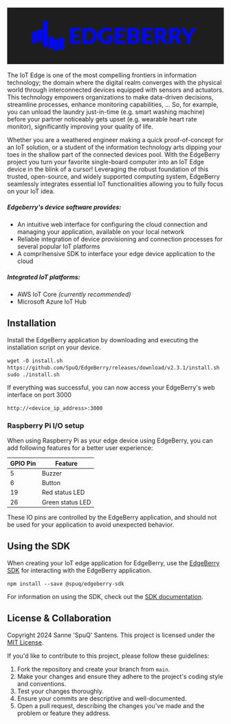![EdgeBerry](assets/EdgeBerry_banner.png)


The IoT Edge is one of the most compelling frontiers in information technology; the domain where the digital realm converges with the physical world through interconnected devices equipped with sensors and actuators. This technology empowers organizations to make data-driven decisions, streamline processes, enhance monitoring capabilities, ... So, for example, you can unload the laundry just-in-time (e.g. smart washing machine) before your partner noticeably gets upset (e.g. wearable heart rate monitor), significantly improving your quality of life.


Whether you are a weathered engineer making a quick proof-of-concept for an IoT solution, or a student of the information technology arts dipping your toes in the shallow part of the connected devices pool. With the EdgeBerry project you turn your favorite single-board computer into an IoT Edge device in the blink of a cursor! Leveraging the robust foundation of this trusted, open-source, and widely supported computing system, EdgeBerry seamlessly integrates essential IoT functionalities allowing you to fully focus on your IoT idea.

##### Edgeberry's device software provides:
- An intuitive web interface for configuring the cloud connection and managing your application, available on your local network
- Reliable integration of device provisioning and connection processes for several popular IoT platforms
- A comprihensive SDK to interface your edge device application to the cloud

##### Integrated IoT platforms:
- AWS IoT Core _(currently recommended)_
- Microsoft Azure IoT Hub

## Installation
Install the EdgeBerry application by downloading and executing the installation script on your device.
```
wget -O install.sh https://github.com/SpuQ/EdgeBerry/releases/download/v2.3.1/install.sh
sudo ./install.sh
```
If everything was successful, you can now access your EdgeBerry's web interface on port 3000
```
http://<device_ip_address>:3000
```

### Raspberry Pi I/O setup
When using Raspberry Pi as your edge device using EdgeBerry, you can add following features for a better user experience:

| GPIO Pin | Feature          |
|----------|------------------|
| 5        | Buzzer           |
| 6        | Button           |
| 19       | Red status LED   |
| 26       | Green status LED |

These IO pins are controlled by the EdgeBerry application, and should not be used for your application to avoid unexpected behavior.

## Using the SDK
When creating your IoT edge application for EdgeBerry, use the [EdgeBerry SDK](https://github.com/SpuQ/EdgeBerry-SDK) for interacting with the EdgeBerry application.

```
npm install --save @spuq/edgeberry-sdk
```
For information on using the SDK, check out the [SDK documentation](https://github.com/SpuQ/EdgeBerry-SDK?tab=readme-ov-file#readme).

## License & Collaboration
Copyright 2024 Sanne 'SpuQ' Santens. This project is licensed under the [MIT License](LICENSE.txt).

If you'd like to contribute to this project, please follow these guidelines:
1. Fork the repository and create your branch from `main`.
2. Make your changes and ensure they adhere to the project's coding style and conventions.
3. Test your changes thoroughly.
4. Ensure your commits are descriptive and well-documented.
5. Open a pull request, describing the changes you've made and the problem or feature they address.